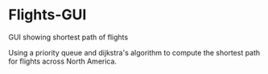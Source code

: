 # Flights-GUI
GUI showing shortest path of flights

Using a priority queue and dijkstra's algorithm to compute the shortest path for flights across North America. 
